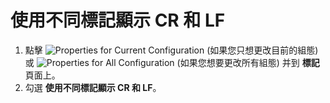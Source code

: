 # 使用不同標記顯示 CR 和 LF

1. 點擊 ![Properties for Current Configuration](../../images/properties..png)
(如果您只想更改目前的組態) 或
![Properties for All Configuration](../../images/allproperties..png)
(如果您想要更改所有組態) 并到 **標記** 頁面上。
2. 勾選 **使用不同標記顯示 CR 和 LF**。
